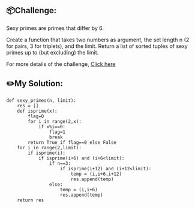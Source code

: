 ## 📦Challenge:
Sexy primes are primes that differ by 6.

Create a function that takes two numbers as argument, the set length n (2 for pairs, 3 for triplets), and the limit. Return a list of sorted tuples of sexy primes up to (but excluding) the limit.

For more details of the challenge, [Click here][https://edabit.com/challenge/GC7JWFhDdhyTsptZ8]
## ✏️My Solution:
```
def sexy_primes(n, limit):
	res = []
	def isprime(x):
		flag=0
		for i in range(2,x):
			if x%i==0:
				flag=1
				break
		return True if flag==0 else False
	for i in range(2,limit):
		if isprime(i):
			if isprime(i+6) and (i+6<limit):
				if n==3:
					if isprime(i+12) and (i+12<limit):
						temp = (i,i+6,i+12)
						res.append(temp)
				else:
					temp = (i,i+6)
					res.append(temp)
	return res
```

[https://edabit.com/challenge/GC7JWFhDdhyTsptZ8]: https://edabit.com/challenge/GC7JWFhDdhyTsptZ8